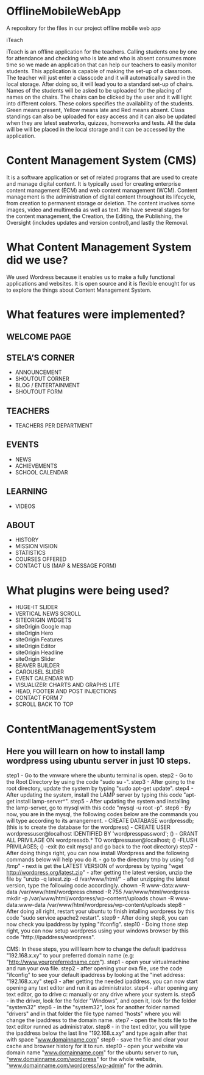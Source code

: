 # OfflineMobileWebApp
A repository for the files in our project offline mobile web app

iTeach 

iTeach is an offline application for the teachers. Calling students one by one for attendance and checking who is late and who is absent consumes more time so we made an application that can help our teachers to easily monitor students. This application is capable of making the set-up of a classroom. The teacher will just enter a classcode and it will automatically saved in the local storage. After doing so, it will lead you to a standard set-up of chairs. Names of the students will be asked to be uploaded for the placing of names on the chairs. The chairs can be clicked by the user and it will light into different colors. These colors specifies the availability of the students. Green means present, Yellow means late and Red means absent. Class standings can also be uploaded for easy access and it can also be updated when they are latest seatworks, quizzes, homeworks and tests. All the data will be will be placed in the local storage and it can be accessed by the application.

# Content Management System (CMS)

It is a software application or set of related programs that are used to create and manage digital content. It is typically used for creating enterprise content management (ECM) and web content management (WCM). Content management is the administration of digital content throughout its lifecycle, from creation to permanent storage or deletion. The content involves some images, video and multimedia as well as text. We have several stages for the content management, the Creation, the Editing, the Publishing, the Oversight (includes updates and version control),and lastly the Removal.  

# What Content Management System did we use?

We used Wordress because it enables us to make a fully functional applications and websites. It is open source and it is flexible enought for us to explore the things about Content Management System.

# What features were implemented? 
## WELCOME PAGE 
## STELA’S CORNER
- ANNOUNCEMENT
- SHOUTOUT CORNER
- BLOG / ENTERTAINMENT
- SHOUTOUT FORM 
## TEACHERS
- TEACHERS PER DEPARTMENT
## EVENTS
- NEWS
- ACHIEVEMENTS
- SCHOOL CALENDAR
## LEARNING
- VIDEOS 
## ABOUT
- HISTORY
- MISSION VISION
- STATISTICS
- COURSES OFFERED
- CONTACT US (MAP & MESSAGE FORM)

# What plugins were being used?
- HUGE-IT SLIDER
- VERTICAL NEWS SCROLL
- SITEORIGIN WIDGETS
- siteOrigin Google map
- siteOrigin Hero
- siteOrigin Features
- siteOrigin Editor
- siteOrigin Headline
- siteOrigin Slider
- BEAVER BUILDER
- CAROUSEL SLIDER
- EVENT CALENDAR WD
- VISUALIZER: CHARTS AND GRAPHS LITE
- HEAD, FOOTER AND POST INJECTIONS
- CONTACT FORM 7
- SCROLL BACK TO TOP

# ContentManagementSystem 
## Here you will learn on how to install lamp wordpress using ubuntu server in just 10 steps.
  step1 - Go to the vmware where the ubuntu terminal is open.
  step2 - Go to the Root Directory by using the code "sudo su -".
  step3 - After going to the root directory, update the system by typing "sudo apt-get update".
  step4 - After updating the system, install the LAMP server by typing this code "apt-get install lamp-server^".
  step5 - After updating the system and installing the lamp-server, go to mysql with this code "mysql -u root -p".
  step6 - By now, you are in the mysql, the following codes below are the commands you will type according to its arrangement.
		- CREATE DATABASE wordpressdb; (this is to create the database for the wordpress)
		- CREATE USER wordpressuser@localhost IDENTIFIED BY 'wordpresspassword'; ()
		- GRANT ALL PRIVILAGE ON wordpressdb.* TO wordpressuser@localhost; ()
		-FLUSH PRIVILAGES; ()
		-exit (to exit mysql and go back to the root directory)
  step7 - After doing things right, you can now install Wordpress and the following commands below will help you do it. 
		- go to the directory tmp by using "cd /tmp"
		- next is get the LATEST VERSION of wordpress by typing "wget http://wordpress.org/latest.zip"
		- after getting the latest version, unzip the file by "unzip -q latest.zip -d /var/www/html/"
		- after unzipping the latest version, type the following code accordingly.
			  chown -R www-data:www-data /var/www/html/wordpress
			  chmod -R 755 /var/www/html/wordpress
			  mkdir -p /var/www/html/wordpress/wp-content/uploads
			  chown -R www-data:www-data /var/www/html/wordpress/wp-content/uploads
  step8 - After doing all right, restart your ubuntu to finish intalling wordpress by this code "sudo service apache2 restart".
  step9 - After doing step8, you can now check you ipaddress by typing "ifconfig".
  step10 - Doing those step right, you can now setup wordpress using your windows browser by this code "http://ipaddress/wordpress".
  
CMS: In these steps, you will learn how to change the default ipaddress "192.168.x.xy" to your preferred domain name 
(e.g: "http://www.yourpreferredname.com").
step1 - open your virtualmachine and run your ova file.
step2 - after opening your ova file, use the code "ifconfig" to see your default ipaddress by looking at the "inet address: "192.168.x.xy"
step3 - after getting the needed ipaddress, you can now start opening any text editor and run it as administrator. 
step4 - after opening any text editor, go to drive c: manually or any drive where your system is. 
step5 - in the driver, look for the folder "Windows", and open it, look for the folder "system32"
step6 - in the "system32", look for another folder named "drivers" and in that folder the file type named "hosts" where you will change the ipaddress to the domain name. 
step7 - open the hosts file to the text editor runned as administrator. 
step8 - in the text editor, you will type the ipaddress below the last line "192.168.x.xy" and type again after that with space "www.domainname.com"
step9 - save the file and clear your cache and browser history for it to run. 
step10 - open your website via domain name "www.domainname.com" for the ubuntu server to run, "www.domainname.com/wordpress" for the whole website, "www.domainname.com/wordpress/wp-admin" for the admin.
